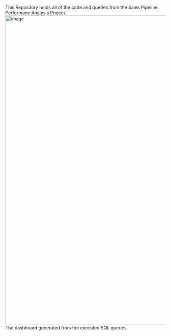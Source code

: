This Repository holds all of the code and queries from the Sales Pipeline Performane Analysis Project.
<img width="1919" height="973" alt="image" src="https://github.com/user-attachments/assets/8b067584-0708-4eb7-ae10-1e631513d38c" />
The dashboard generated from the executed SQL queries.
